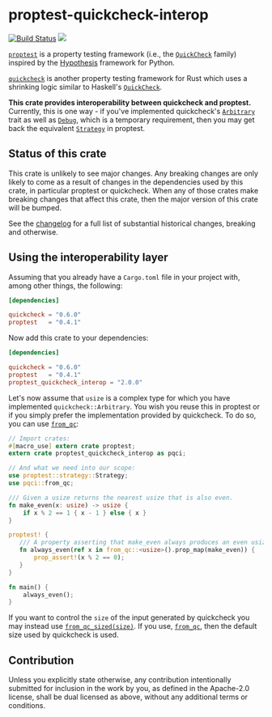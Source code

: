 # proptest-quickcheck-interop

[![Build Status](https://travis-ci.org/Centril/proptest-quickcheck-interop.svg?branch=master)](https://travis-ci.org/Centril/proptest-quickcheck-interop)
[![](http://meritbadge.herokuapp.com/proptest-quickcheck-interop)](https://crates.io/crates/proptest-quickcheck-interop)

[`proptest`] is a property testing framework (i.e., the [`QuickCheck`] family)
inspired by the [Hypothesis](http://hypothesis.works/) framework for
Python.

[`quickcheck`] is another property testing framework for Rust which uses
a shrinking logic similar to Haskell's [`QuickCheck`].

**This crate provides interoperability between quickcheck and proptest.**
Currently, this is one way - if you've implemented quickcheck's
[`Arbitrary`] trait as well as [`Debug`], which is a temporary requirement,
then you may get back the equivalent [`Strategy`] in proptest.

## Status of this crate

This crate is unlikely to see major changes. Any breaking changes
are only likely to come as a result of changes in the dependencies used by
this crate, in particular proptest or quickcheck. When any of those crates
make breaking changes that affect this crate, then the major version of
this crate will be bumped.

See the [changelog] for a full list of substantial historical changes,
breaking and otherwise.

## Using the interoperability layer

Assuming that you already have a `Cargo.toml` file in your project with,
among other things, the following:

```toml 
[dependencies]

quickcheck = "0.6.0"
proptest   = "0.4.1"
```

Now add this crate to your dependencies:

```toml
[dependencies]

quickcheck = "0.6.0"
proptest   = "0.4.1"
proptest_quickcheck_interop = "2.0.0"
```

Let's now assume that `usize` is a complex type for which you have
implemented `quickcheck::Arbitrary`. You wish you reuse this in proptest
or if you simply prefer the implementation provided by quickcheck.
To do so, you can use [`from_qc`]:

```rust
// Import crates:
#[macro_use] extern crate proptest;
extern crate proptest_quickcheck_interop as pqci;

// And what we need into our scope:
use proptest::strategy::Strategy;
use pqci::from_qc;

/// Given a usize returns the nearest usize that is also even.
fn make_even(x: usize) -> usize {
    if x % 2 == 1 { x - 1 } else { x }
}

proptest! {
   /// A property asserting that make_even always produces an even usize.
   fn always_even(ref x in from_qc::<usize>().prop_map(make_even)) {
       prop_assert!(x % 2 == 0);
   }
}

fn main() {
    always_even();
}
```

If you want to control the `size` of the input generated by quickcheck
you may instead use [`from_qc_sized(size)`][`from_qc_sized`]. If you use,
[`from_qc`], then the default size used by quickcheck is used.

[`from_qc`]: https://docs.rs/proptest-quickcheck-interop/2.0.0/proptest_quickcheck_interop/fn.from_qc.html
[`from_qc_sized`]: https://docs.rs/proptest-quickcheck-interop/2.0.0/proptest_quickcheck_interop/fn.from_qc_sized.html

[changelog]:
https://github.com/Centril/proptest-quickcheck-interop/blob/master/CHANGELOG.md

[`Debug`]: https://doc.rust-lang.org/nightly/std/fmt/trait.Debug.html

[`Arbitrary`]: https://docs.rs/quickcheck/0.6.0/quickcheck/trait.Arbitrary.html

[`proptest`]: https://crates.io/crates/proptest

[`quickcheck`]: https://crates.io/crates/quickcheck

[`Strategy`]: https://docs.rs/proptest/0.4.1/proptest/strategy/trait.Strategy.html
## Contribution

Unless you explicitly state otherwise, any contribution intentionally submitted for inclusion in the work by you, as defined in the Apache-2.0 license, shall be dual licensed as above, without any additional terms or conditions.

